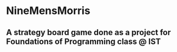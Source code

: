 
# NineMensMorris

## A strategy board game done as a project for Foundations of Programming class @ IST 




